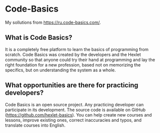 # Code-Basics

My sollutions from https://ru.code-basics.com/.

## What is Code Basics?
It is a completely free platform to learn the basics of programming from scratch. Code Basics was created by the developers and the Hexlet community so that anyone could try their hand at programming and lay the right foundation for a new profession, based not on memorizing the specifics, but on understanding the system as a whole.

## What opportunities are there for practicing developers?
Code Basics is an open source project. Any practicing developer can participate in its development. The source code is available on GitHub (https://github.com/hexlet-basics). You can help create new courses and lessons, improve existing ones, correct inaccuracies and typos, and translate courses into English.
